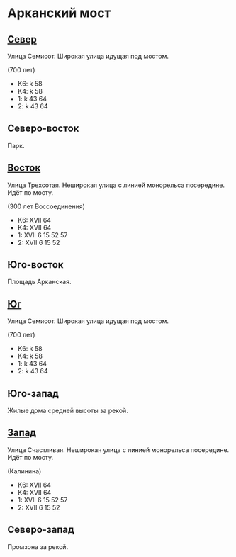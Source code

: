 # Арканский мост

## [Север](./10440075.md)

Улица Семисот.
Широкая улица идущая под мостом.

(700 лет)

* K6:   k
        58
* K4:   k
        58
* 1:    k
        43  64
* 2:    k
        43  64

## Северо-восток

Парк.

## [Восток](./10445075.md)

Улица Трехсотая.
Неширокая улица с линией монорельса посередине.
Идёт по мосту.

(300 лет Воссоединения)

* K6:   XVII
        64
* K4:   XVII
        64
* 1:    XVII
        6   15  52  57
* 2:    XVII
        6   15  52

## Юго-восток

Площадь Арканская.

## [Юг](./10430085.md)

Улица Семисот.
Широкая улица идущая под мостом.

(700 лет)

* K6:   k
        58
* K4:   k
        58
* 1:    k
        43  64
* 2:    k
        43  64

## Юго-запад

Жилые дома средней высоты за рекой.

## [Запад](./10430080.md)

Улица Счастливая.
Неширокая улица с линией монорельса посередине.
Идёт по мосту.

(Калинина)

* K6:   XVII
        64
* K4:   XVII
        64
* 1:    XVII
        6   15  52  57
* 2:    XVII
        6   15  52

## Северо-запад

Промзона за рекой.
